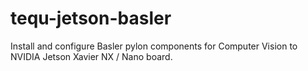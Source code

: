 # tequ-jetson-basler
Install and configure Basler pylon components for Computer Vision to NVIDIA Jetson Xavier NX / Nano board.
